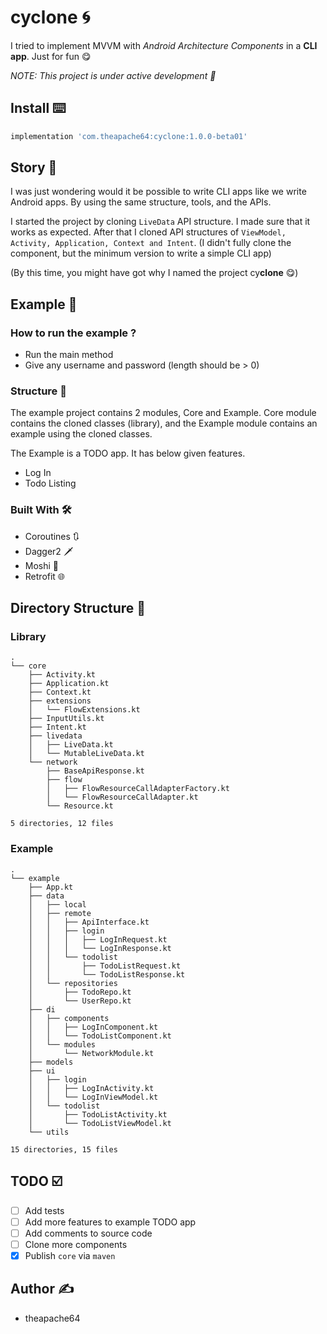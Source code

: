 # cyclone 🌀

I tried to implement MVVM with *Android Architecture Components* in a **CLI app**. Just for fun 😋

*NOTE: This project is under active development 🚧*

## Install ⌨️

```groovy
implementation 'com.theapache64:cyclone:1.0.0-beta01'
```

## Story 🌲

I was just wondering would it be possible to write CLI apps like we write Android apps. By using the same structure,
tools, and the APIs.

I started the project by cloning `LiveData` API structure. I made sure that it works as expected. After that I cloned
API structures of  `ViewModel, Activity, Application, Context and Intent`. (I didn't fully clone the component, but the
minimum version to write a simple CLI app)

(By this time, you might have got why I named the project cy**clone** 😋)

## Example 🔬

### How to run the example ?

- Run the main method
- Give any username and password (length should be > 0)

### Structure 📂

The example project contains 2 modules, Core and Example. Core module contains the cloned classes (library), and the
Example module contains an example using the cloned classes.

The Example is a TODO app. It has below given features.

- Log In
- Todo Listing

### Built With 🛠️

- Coroutines 🔃
- Dagger2 🗡️
- Moshi 🔳
- Retrofit 🌐

## Directory Structure 📁

### Library

```
.
└── core
    ├── Activity.kt
    ├── Application.kt
    ├── Context.kt
    ├── extensions
    │   └── FlowExtensions.kt
    ├── InputUtils.kt
    ├── Intent.kt
    ├── livedata
    │   ├── LiveData.kt
    │   └── MutableLiveData.kt
    └── network
        ├── BaseApiResponse.kt
        ├── flow
        │   ├── FlowResourceCallAdapterFactory.kt
        │   └── FlowResourceCallAdapter.kt
        └── Resource.kt

5 directories, 12 files
```

### Example

```
.
└── example
    ├── App.kt
    ├── data
    │   ├── local
    │   ├── remote
    │   │   ├── ApiInterface.kt
    │   │   ├── login
    │   │   │   ├── LogInRequest.kt
    │   │   │   └── LogInResponse.kt
    │   │   └── todolist
    │   │       ├── TodoListRequest.kt
    │   │       └── TodoListResponse.kt
    │   └── repositories
    │       ├── TodoRepo.kt
    │       └── UserRepo.kt
    ├── di
    │   ├── components
    │   │   ├── LogInComponent.kt
    │   │   └── TodoListComponent.kt
    │   └── modules
    │       └── NetworkModule.kt
    ├── models
    ├── ui
    │   ├── login
    │   │   ├── LogInActivity.kt
    │   │   └── LogInViewModel.kt
    │   └── todolist
    │       ├── TodoListActivity.kt
    │       └── TodoListViewModel.kt
    └── utils

15 directories, 15 files
```

## TODO ☑️

- [ ] Add tests
- [ ] Add more features to example TODO app
- [ ] Add comments to source code
- [ ] Clone more components
- [x] Publish `core` via `maven`

## Author ✍️

- theapache64 
